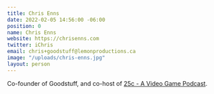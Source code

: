 ```yaml
---
title: Chris Enns
date: 2022-02-05 14:56:00 -06:00
position: 0
name: Chris Enns
website: https://chrisenns.com
twitter: iChris
email: chris+goodstuff@lemonproductions.ca
image: "/uploads/chris-enns.jpg"
layout: person
---
```


Co-founder of Goodstuff, and co-host of [25c - A Video Game Podcast](https://goodstuff.network/25c/).
